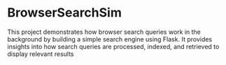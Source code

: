 # BrowserSearchSim
This project demonstrates how browser search queries work in the background by building a simple search engine using Flask. It provides insights into how search queries are processed, indexed, and retrieved to display relevant results
